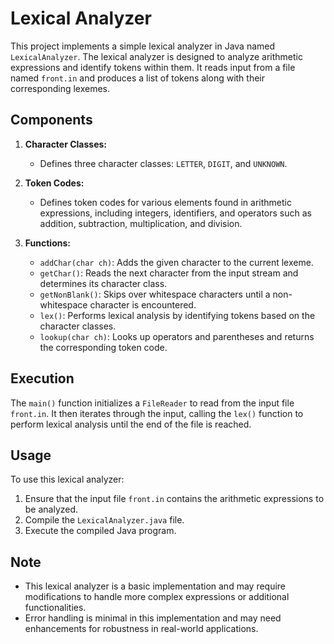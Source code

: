 # Lexical Analyzer

This project implements a simple lexical analyzer in Java named `LexicalAnalyzer`. The lexical analyzer is designed to analyze arithmetic expressions and identify tokens within them. It reads input from a file named `front.in` and produces a list of tokens along with their corresponding lexemes.

## Components

1. **Character Classes:**
   - Defines three character classes: `LETTER`, `DIGIT`, and `UNKNOWN`.

2. **Token Codes:**
   - Defines token codes for various elements found in arithmetic expressions, including integers, identifiers, and operators such as addition, subtraction, multiplication, and division.

3. **Functions:**
   - `addChar(char ch)`: Adds the given character to the current lexeme.
   - `getChar()`: Reads the next character from the input stream and determines its character class.
   - `getNonBlank()`: Skips over whitespace characters until a non-whitespace character is encountered.
   - `lex()`: Performs lexical analysis by identifying tokens based on the character classes.
   - `lookup(char ch)`: Looks up operators and parentheses and returns the corresponding token code.

## Execution

The `main()` function initializes a `FileReader` to read from the input file `front.in`. It then iterates through the input, calling the `lex()` function to perform lexical analysis until the end of the file is reached.

## Usage

To use this lexical analyzer:
1. Ensure that the input file `front.in` contains the arithmetic expressions to be analyzed.
2. Compile the `LexicalAnalyzer.java` file.
3. Execute the compiled Java program.

## Note

- This lexical analyzer is a basic implementation and may require modifications to handle more complex expressions or additional functionalities.
- Error handling is minimal in this implementation and may need enhancements for robustness in real-world applications.
